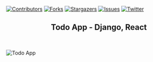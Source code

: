 <!--
*** Thanks for checking out one of my first django + react repos. If you want to contribute, 
*** notify me with opening issue here. I'll be so glad to hear that. Check my other repos, 
*** it'll be useful if you are a beginner, junior and middle developers. Thank you again one 
*** more time. 
-->


[![Contributors][contributors-shield]][contributors-url]
[![Forks][forks-shield]][forks-url]
[![Stargazers][stars-shield]][stars-url]
[![Issues][issues-shield]][issues-url]
[![Twitter][twitter-shield]][twitter-url]





<!-- Project Overview -->
<h2 align="center">Todo App - Django, React</h2>
<br />

![Todo App](https://user-images.githubusercontent.com/71032772/113895611-926dbb00-97e2-11eb-8852-5e229bc30b6b.png)





<!-- MARKDOWN LINKS & IMAGES -->
<!-- https://www.markdownguide.org/basic-syntax/#reference-style-links -->
[contributors-shield]: https://img.shields.io/github/contributors/MukhammadsodikIsmoilov/todo-app
[contributors-url]: https://github.com/MukhammadsodikIsmoilov/todo-app/graphs/contributors
[forks-shield]: https://img.shields.io/github/forks/MukhammadsodikIsmoilov/todo-app
[forks-url]: https://github.com/MukhammadsodikIsmoilov/todo-app/network/members
[stars-shield]: https://img.shields.io/github/stars/MukhammadsodikIsmoilov/todo-app
[stars-url]: https://github.com/MukhammadsodikIsmoilov/todo-app/stargazers
[issues-shield]: https://img.shields.io/github/issues/MukhammadsodikIsmoilov/todo-app
[issues-url]: https://github.com/MukhammadsodikIsmoilov/todo-app/issues
[twitter-shield]: https://img.shields.io/twitter/follow/curious_333?logoColor=blue&style=social
[twitter-url]: https://twitter.com/curious_333

